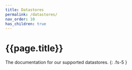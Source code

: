 ```yaml
---
title: Datastores
permalink: /datastores/
nav_order: 10
has_children: true
---
```


# {{page.title}}

The documentation for our supported datastores.
{: .fs-5 }